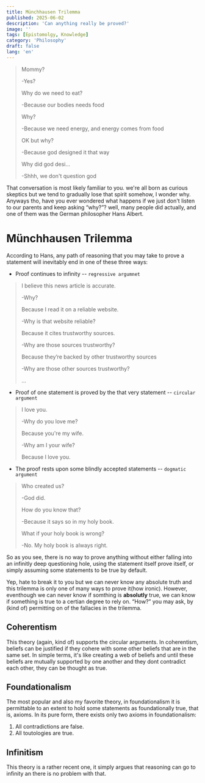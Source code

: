 ```yaml
---
title: Münchhausen Trilemma
published: 2025-06-02
description: 'Can anything really be proved?'
image: ''
tags: [Epistomolgy, Knowledge]
category: 'Philosophy'
draft: false 
lang: 'en'
---
```


>Mommy?
>
>-Yes?
>
>Why do we need to eat?
>
>-Because our bodies needs food
>
>Why?
>
>-Because we need energy, and energy comes from food
>
>OK but why?
>
>-Because god designed it that way
>
>Why did god desi...
>
>-Shhh, we don't question god

That conversation is most likely familiar to you. we're all born as curious skeptics but we tend to gradually lose that spirit somehow, I wonder why. Anyways tho, have you ever wondered what happens if we just don't listen to our parents and keep asking “why?”? well, many people did actually, and one of them was the German philosopher Hans Albert.

# Münchhausen Trilemma
According to Hans, any path of reasoning that you may take to prove a statement will inevitably end in one of these three ways:
- Proof continues to infinity -- `regressive argumnet`
>I believe this news article is accurate.
>
>-Why?
>
>Because I read it on a reliable website.
>
>-Why is that website reliable?
>
>Because it cites trustworthy sources.
>
>-Why are those sources trustworthy?
>
>Because they’re backed by other trustworthy sources
>
>-Why are those other sources trustworthy?
>
>...
- Proof of one statement is proved by the that very statement -- `circular argument`
>I love you.
>
>-Why do you love me?
>
>Because you're my wife.
>
>-Why am I your wife?
>
>Because I love you.
- The proof rests upon some blindly accepted statements -- `dogmatic argument`
>Who created us?
>
>-God did.
>
>How do you know that?
>
>-Because it says so in my holy book.
>
>What if your holy book is wrong?
>
>-No. My holy book is always right.

So as you see, there is no way to prove anything without either falling into an infinitly deep questioning hole, using the statement itself prove itself, or simply assuming some statements to be true by default.

Yep, hate to break it to you but we can never know any absolute truth and this trilemma is only one of many ways to prove it(how ironic). However, eventhough we can never know if somthing is __absolutly__ true, we can know if something is true to a certian degree to rely on. “How?” you may ask, by (kind of) permitting on of the fallacies in the trilemma.

## Coherentism

This theory (again, kind of) supports the circular arguments. In coherentism, beliefs can be justified if they cohere with some other beliefs that are in the same set. In simple terms, it's like creating a web of beliefs and until these beliefs are mutually supported by one another and they dont contradict each other, they can be thought as true.

## Foundationalism

The most popular and also my favorite theory, in foundationalism it is permittable to an extent to hold some statements as foundationally true, that is, axioms. In its pure form, there exists only two axioms in foundationalism:
1. All contradictions are false.
2. All toutologies are true.

## Infinitism

This theory is a rather recent one, it simply argues that reasoning can go to infinity an there is no problem with that.


